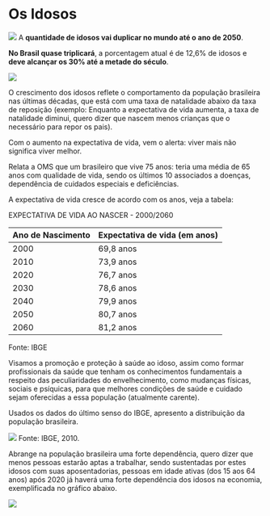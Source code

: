 # Os Idosos

![](http://www.asdner.org.br/new/images/stories/Dilma/idosos_russia1.jpg)
A **quantidade de idosos vai duplicar no mundo até o ano de 2050**.

**No Brasil quase triplicará**, a porcentagem atual é de 12,6% de idosos e **deve alcançar os 30% até a metade do século**.

![](http://imguol.com/c/infograficos/2013/noticias/pnad/piramide_etaria.jpg)

O crescimento dos idosos reflete o comportamento da população brasileira nas últimas décadas, que está com uma taxa de natalidade abaixo da taxa de reposição (exemplo: Enquanto a expectativa de vida aumenta, a taxa de natalidade diminui, quero dizer que nascem menos crianças que o necessário para repor os pais).

Com o aumento na expectativa de vida, vem o alerta: viver mais não significa viver melhor.

Relata a OMS que um brasileiro que vive 75 anos:
teria uma média de 65 anos com qualidade de vida, 
sendo os últimos 10 
associados a doenças, dependência de cuidados especiais e deficiências.

A expectativa de vida cresce de acordo com os anos, veja a tabela:

EXPECTATIVA DE VIDA AO NASCER - 2000/2060

| Ano de Nascimento | Expectativa de vida (em anos) |
| -- | -- |
| 2000 | 69,8 anos |
| 2010 | 73,9 anos |
| 2020 | 76,7 anos |
| 2030 | 78,6 anos |
| 2040 | 79,9 anos |
| 2050 | 80,7 anos |
| 2060 | 81,2 anos |
Fonte: IBGE

Visamos a promoção e proteção à saúde ao idoso, assim como formar profissionais da saúde que tenham os conhecimentos fundamentais a respeito das peculiaridades do envelhecimento, como mudanças físicas, sociais e psíquicas, para que melhores condições de saúde e cuidado sejam oferecidas a essa população (atualmente carente).

Usados os dados do último senso do IBGE, apresento a distribuição da população brasileira.

![](http://imguol.com/c/noticias/2013/08/29/populacao-brasil-ibge---mapa-1377787099605_600x631.jpg)
Fonte: IBGE, 2010.

Abrange na população brasileira uma forte dependência, quero dizer que menos pessoas estarão aptas a trabalhar, sendo sustentadas por estes idosos com suas aposentadorias, pessoas em idade ativas (dos 15 aos 64 anos) após 2020 já haverá uma forte dependência dos idosos na economia, exemplificada no gráfico abaixo.

![](http://www2.planalto.gov.br/noticias/2015/05/acompanhe-a-evolucao-demografica-no-brasil)

